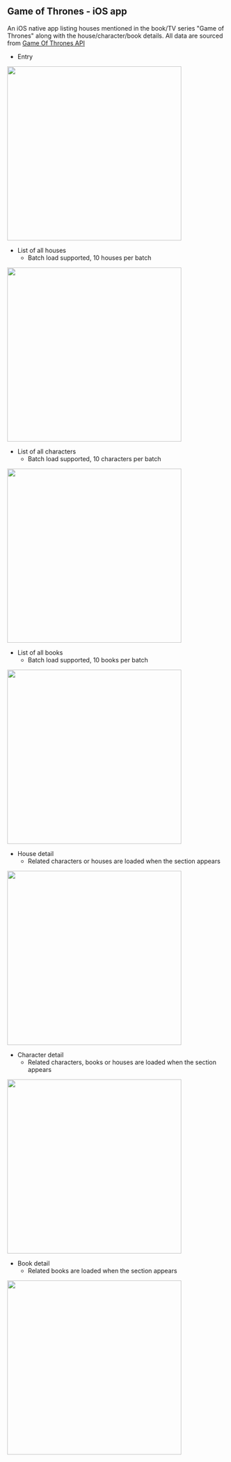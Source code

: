 ## Game of Thrones - iOS app

An iOS native app listing houses mentioned in the book/TV series "Game of Thrones" along with the house/character/book details.
All data are sourced from [Game Of Thrones API](https://anapioficeandfire.com)

* Entry

<img src="https://github.com/nuts1221stun/GameOfThrones/blob/develop/screenshots/entry.png" width="400px">


* List of all houses
  * Batch load supported, 10 houses per batch

<img src="https://github.com/nuts1221stun/GameOfThrones/blob/develop/screenshots/house_list.png" width="400px">

* List of all characters
  * Batch load supported, 10 characters per batch

<img src="https://github.com/nuts1221stun/GameOfThrones/blob/develop/screenshots/character_list.png" width="400px">

* List of all books
  * Batch load supported, 10 books per batch

<img src="https://github.com/nuts1221stun/GameOfThrones/blob/develop/screenshots/book_list.png" width="400px">

* House detail
  * Related characters or houses are loaded when the section appears

<img src="https://github.com/nuts1221stun/GameOfThrones/blob/develop/screenshots/house.png" width="400px">

* Character detail
  * Related characters, books or houses are loaded when the section appears

<img src="https://github.com/nuts1221stun/GameOfThrones/blob/develop/screenshots/character.png" width="400px">

* Book detail
  * Related books are loaded when the section appears

<img src="https://github.com/nuts1221stun/GameOfThrones/blob/develop/screenshots/book.png" width="400px">


